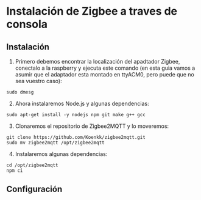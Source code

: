 # Instalación de Zigbee a traves de consola

## Instalación

1. Primero debemos encontrar la localización del apadtador Zigbee, conectalo a la raspberry y ejecuta este comando (en esta guia vamos a asumir que el adaptador esta montado en ttyACM0, pero puede que no sea vuestro caso):
~~~
sudo dmesg
~~~
2. Ahora instalaremos Node.js y algunas dependencias:
~~~
sudo apt-get install -y nodejs npm git make g++ gcc
~~~
3. Clonaremos el repositorio de Zigbee2MQTT y lo moveremos:
~~~
git clone https://github.com/Koenkk/zigbee2mqtt.git
sudo mv zigbee2mqtt /opt/zigbee2mqtt
~~~
4. Instalaremos algunas dependencias:
~~~
cd /opt/zigbee2mqtt
npm ci
~~~

## Configuración

